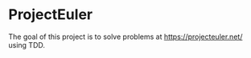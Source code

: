 # ProjectEuler
The goal of this project is to solve problems at https://projecteuler.net/ using TDD.
